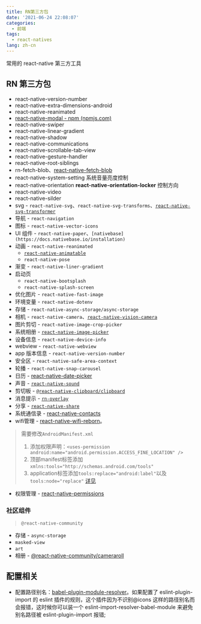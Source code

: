 ```yaml
---
title: RN第三方包
date: '2021-06-24 22:08:07'
categories:
  - 前端
tags:
  - react-natives
lang: zh-cn
---
```


常用的 react-native 第三方工具

## RN 第三方包

- react-native-version-number
- react-native-extra-dimensions-android
- react-native-reanimated
- [react-native-modal - npm (npmjs.com)](https://www.npmjs.com/package/react-native-modal)
- react-native-swiper
- react-native-linear-gradient
- react-native-shadow
- react-native-communications
- react-native-scrollable-tab-view
- react-native-gesture-handler
- react-native-root-siblings
- rn-fetch-blob、[react-native-fetch-blob](https://github.com/wkh237/react-native-fetch-blob)
- react-native-system-setting 系统音量亮度控制
- react-native-orientation **react-native-orientation-locker** 控制方向
- react-native-video
- react-native-silder
- svg - `react-native-svg`、`react-native-svg-transforms`、[`react-native-svg-transformer`](https://www.npmjs.com/package/react-native-svg-transformer)
- 导航 - `react-navigation`
- 图标 - `react-native-vector-icons`
- UI 组件 - `react-native-paper`、`[nativebase](https://docs.nativebase.io/installation)`
- 动画 - `react-native-reanimated`
  - [`react-native-animatable`](https://github.com/oblador/react-native-animatable)
  - `react-native-pose`
- 渐变 - `react-native-liner-gradient`
- 启动页
  - `react-native-bootsplash`
  - `react-native-splash-screen`
- 优化图片 - `react-native-fast-image`
- 环境变量 - `react-native-dotenv`
- 存储 - `react-native-async-storage/async-storage`
- 相机 - `react-native-camera`、[`react-native-vision-camera`](https://github.com/mrousavy/react-native-vision-camera)
- 图片剪切 - `react-native-image-crop-picker`
- 系统相册 - [`react-native-image-picker`](https://github.com/react-native-image-picker/react-native-image-picker)
- 设备信息 - `react-native-device-info`
- webview - `react-native-webview`
- app 版本信息 - `react-native-version-number`
- 安全区 - `react-native-safe-area-context`
- 轮播 - `react-native-snap-carousel`
- 日历 - [react-native-date-picker](https://www.npmjs.com/package/react-native-date-picker)
- 声音 - [`react-native-sound`](https://github.com/zmxv/react-native-sound)
- 剪切板 - [`@react-native-clipboard/clipboard`](https://github.com/react-native-clipboard/clipboard)
- 消息提示 - [`rn-overlay`](https://github.com/caoyongfeng0214/rn-overlay)
- 分享 - [`react-native-share`](https://react-native-share.github.io/react-native-share/)
- 系统通信录 - [react-native-contacts](https://www.npmjs.com/package/react-native-contacts)
- wifi管理 - [react-native-wifi-reborn](https://www.npmjs.com/package/react-native-wifi-reborn)。
> 需要修改`AndroidManifest.xml`
> 1. 添加权限声明：`<uses-permission android:name="android.permission.ACCESS_FINE_LOCATION" />`
> 2. 顶部manifest标签添加`xmlns:tools="http://schemas.android.com/tools"`
> 3. application标签添加`tools:replace="android:label"`以及`tools:node="replace"`
> [详见](https://stackoverflow.com/questions/28095703/manifest-merger-failed-error)
- 权限管理 - [react-native-permissions](https://github.com/zoontek/react-native-permissions)

### 社区组件

> `@react-native-community`

- 存储 - `async-storage`
- `masked-view`
- `art`
- 相册 - [@react-native-community/cameraroll](https://github.com/rescript-react-native/cameraroll)

## 配置相关

- 配置路径别名：[babel-plugin-module-resolver](https://github.com/tleunen/babel-plugin-module-resolver)。如果配置了 eslint-plugin-import 的 eslint 插件的规则，这个插件因为不识别@icons 这样的路径别名而会报错，这时候你可以装一个 eslint-import-resolver-babel-module 来避免别名路径被 eslint-plugin-import 报错;

